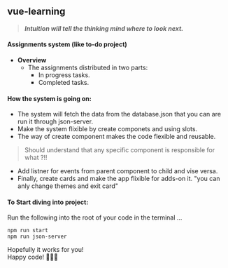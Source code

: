 ## vue-learning
> ***Intuition will tell the thinking mind where to look next.***

#### Assignments system (like to-do project)  

- **Overview**
  + The assignments distributed in two parts:
    * In progress tasks.
    * Completed tasks.
  

#### How the system is going on:
- The system will fetch the data from the database.json that you can are run it through json-server.
- Make the system flixible by create componets and using slots.
- The way of create component makes the code flexible and reusable. 
> Should understand that any specific component is responsible for what ?!!
- Add listner for events from parent component to child and vise versa.
- Finally, create cards and make the app flixible for adds-on it. "you can anly change themes and exit card"

#### To Start diving into project:
Run the following into the root of your code in the terminal ...
```
npm run start
npm run json-server
```
Hopefully it works for you!<br />
Happy code! :man_technologist::fire:
